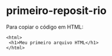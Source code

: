 # primeiro-reposit-rio

Para copiar o código em HTML:
```
<html>
 <h1>Meu primeiro arquivo HTML</h1>
</html>
```
